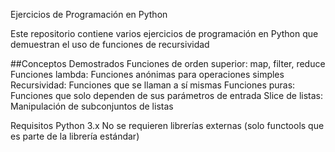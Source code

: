 Ejercicios de Programación en Python

Este repositorio contiene varios ejercicios de programación en Python que demuestran el uso de funciones de recursividad

##Conceptos Demostrados
Funciones de orden superior: map, filter, reduce
Funciones lambda: Funciones anónimas para operaciones simples
Recursividad: Funciones que se llaman a sí mismas
Funciones puras: Funciones que solo dependen de sus parámetros de entrada
Slice de listas: Manipulación de subconjuntos de listas

Requisitos
Python 3.x
No se requieren librerías externas (solo functools que es parte de la librería estándar)
